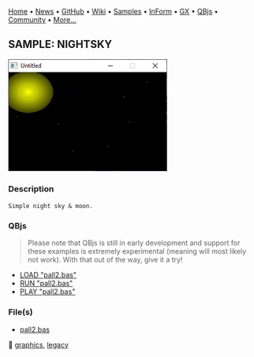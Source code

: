 [Home](https://qb64.com) • [News](../../news.md) • [GitHub](https://github.com/QB64Official/qb64) • [Wiki](https://github.com/QB64Official/qb64/wiki) • [Samples](../../samples.md) • [InForm](../../inform.md) • [GX](../../gx.md) • [QBjs](../../qbjs.md) • [Community](../../community.md) • [More...](../../more.md)

## SAMPLE: NIGHTSKY

![screenshot.png](img/screenshot.png)

### Description

```text
Simple night sky & moon.
```

### QBjs

> Please note that QBjs is still in early development and support for these examples is extremely experimental (meaning will most likely not work). With that out of the way, give it a try!

* [LOAD "pall2.bas"](https://qbjs.org/index.html?src=https://qb64.com/samples/nightsky/src/pall2.bas)
* [RUN "pall2.bas"](https://qbjs.org/index.html?mode=auto&src=https://qb64.com/samples/nightsky/src/pall2.bas)
* [PLAY "pall2.bas"](https://qbjs.org/index.html?mode=play&src=https://qb64.com/samples/nightsky/src/pall2.bas)

### File(s)

* [pall2.bas](src/pall2.bas)

🔗 [graphics](../graphics.md), [legacy](../legacy.md)
